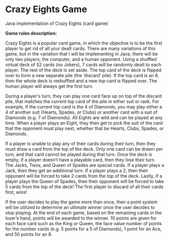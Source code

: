 # Crazy Eights Game
Java implementation of Crazy Eights (card game)

**Game rules description:**

Crazy Eights is a popular card game, in which the objective is to be the first player to get rid of all your dealt cards. 
There are many variations of this game, but in the variation that I will be implementing in Java, there will be only two players; the computer, and a human opponent. Using a shuffled virtual deck of 52 cards (no Jokers), 7 cards will be randomly dealt to each player. The rest of the deck is set aside. The top card of the deck is flipped over to form a new separate pile (the ‘discard’ pile). If the top card is an 8, then the whole deck is reshuffled and a new top card is flipped over. The human player will always get the first turn.

During a player's turn, they can play one card face up on top of the discard pile, that matches the current top card of the pile in either suit or rank. For example, if the current top card is the 4 of Diamonds, you may play either a 4 of another suit (Hearts, Spades, or Clubs) or another card with a suit of Diamonds (e.g. 7 of Diamonds). 
All Eights are wild and can be played at any time. When a player plays an Eight, they then get to pick the suit of the card that the opponent must play next, whether that be Hearts, Clubs, Spades, or Diamonds. 

If a player is unable to play any of their cards during their turn, then they must draw a card from the top of the deck. Only one card can be drawn per turn, and that card cannot be played during that turn. Once the deck is empty, if a player doesn’t have a playable card, then they lose their turn.
The Jacks, Twos, and Queen of Spades are special cards. If a player plays a Jack, then they get an additional turn. If a player plays a 2, then their opponent will be forced to take 2 cards from the top of the deck. Lastly, if a player plays the Queen of Spades, then their opponent will be forced to take 5 cards from the top of the deck!
The first player to discard of all their cards first, wins!

If the user decides to play the game more than once, then a point system will be utilized to determine an ultimate winner once the user decides to stop playing. At the end of each game, based on the remaining cards in the loser’s hand, points will be awarded to the winner. 10 points are given for each face card such as the King or Queen, the face value number of points for the number cards (e.g. 5 points for a 5 of Diamonds), 1 point for an Ace, and 50 points for an 8.
